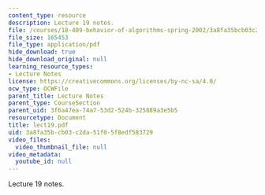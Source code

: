```yaml
---
content_type: resource
description: Lecture 19 notes.
file: /courses/18-409-behavior-of-algorithms-spring-2002/3a8fa35bcb03c2da51f05f8edf583729_lect19.pdf
file_size: 165453
file_type: application/pdf
hide_download: true
hide_download_original: null
learning_resource_types:
- Lecture Notes
license: https://creativecommons.org/licenses/by-nc-sa/4.0/
ocw_type: OCWFile
parent_title: Lecture Notes
parent_type: CourseSection
parent_uid: 3f6a47ea-74a7-53d2-524b-325889a3e5b5
resourcetype: Document
title: lect19.pdf
uid: 3a8fa35b-cb03-c2da-51f0-5f8edf583729
video_files:
  video_thumbnail_file: null
video_metadata:
  youtube_id: null
---
```

Lecture 19 notes.